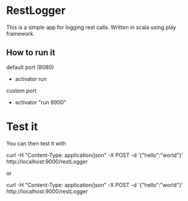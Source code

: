 # RestLogger 

This is a simple app for logging rest calls. Written in scala using play framework. 

## How to run it   

default port (8080)
 
- activator run
  
custom port
 
- activator "run 8900"

# Test it 

You can then test it with 

curl -H "Content-Type: application/json" -X POST -d '{"hello":"world"}' http://localhost:9000/restLogger

or 

curl -H "Content-Type: application/json" -X POST -d '{"hello":"world"}' http://localhost:9000/restLogger

